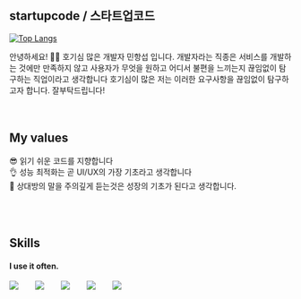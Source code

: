 ## startupcode / 스타트업코드

[![Top Langs](https://github-readme-stats.vercel.app/api/top-langs/?username=hunsup456)](https://github.com/anuraghazra/github-readme-stats)

안녕하세요! 🙋‍♂ 호기심 많은 개발자 민항섭 입니다. 개발자라는 직종은 서비스를 개발하는 것에만 만족하지 않고 사용자가 무엇을 원하고 어디서 불편을 느끼는지 끊임없이 탐구하는 직업이라고 생각합니다
호기심이 많은 저는 이러한 요구사항을 끊임없이 탐구하고자 합니다. 잘부탁드립니다!
<br />
<br />
<br />

## My values

😎 읽기 쉬운 코드를 지향합니다<br />
👌 성능 최적화는 곧 UI/UX의 가장 기초라고 생각합니다<br />
🦻 상대방의 말을 주의깊게 듣는것은 성장의 기초가 된다고 생각합니다. <br />
<br />
<br />
<br />


## Skills

#### I use it often.

<div style="display:flex;gap:30px;flex-wrap:wrap;">
  <img src="https://img.shields.io/badge/js-F7DF1E?style=for-the-badge&logo=javascript&logoColor=black">
  <img src="https://img.shields.io/badge/ts-3178C6?style=for-the-badge&logo=typescript&logoColor=white">
  <img src="https://img.shields.io/badge/express-000000?style=for-the-badge&logo=express&logoColor=white">
  <img src="https://img.shields.io/badge/react-61DAFB?style=for-the-badge&logo=react&logoColor=black">
  <img src="https://img.shields.io/badge/MySQL-4479A1?style=for-the-badge&logo=mysql&logoColor=white">
</div>
<br />
<br />
<br />



